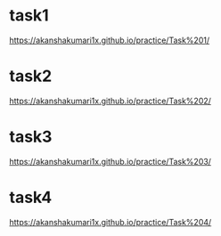 # task1
https://akanshakumari1x.github.io/practice/Task%201/
# task2
https://akanshakumari1x.github.io/practice/Task%202/
# task3
https://akanshakumari1x.github.io/practice/Task%203/
# task4
https://akanshakumari1x.github.io/practice/Task%204/
